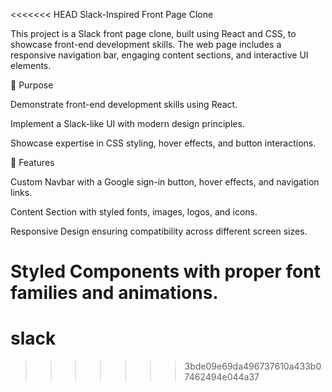 <<<<<<< HEAD
Slack-Inspired Front Page Clone

This project is a Slack front page clone, built using React and CSS, to showcase front-end development skills. The web page includes a responsive navigation bar, engaging content sections, and interactive UI elements.

🎯 Purpose

Demonstrate front-end development skills using React.

Implement a Slack-like UI with modern design principles.

Showcase expertise in CSS styling, hover effects, and button interactions.

🚀 Features

Custom Navbar with a Google sign-in button, hover effects, and navigation links.

Content Section with styled fonts, images, logos, and icons.

Responsive Design ensuring compatibility across different screen sizes.

Styled Components with proper font families and animations.
=======
# slack
>>>>>>> 3bde09e69da496737610a433b07462494e044a37
